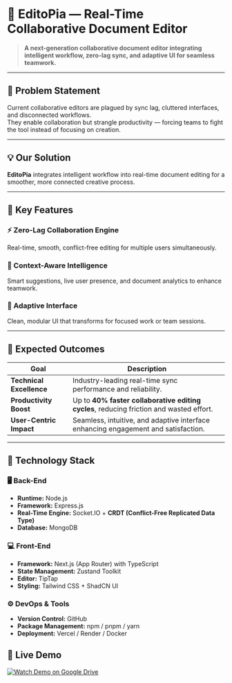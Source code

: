 # 📝 EditoPia — Real-Time Collaborative Document Editor

> **A next-generation collaborative document editor integrating intelligent workflow, zero-lag sync, and adaptive UI for seamless teamwork.**

---

## 🚨 Problem Statement

Current collaborative editors are plagued by sync lag, cluttered interfaces, and disconnected workflows.  
They enable collaboration but strangle productivity — forcing teams to fight the tool instead of focusing on creation.

---

## 💡 Our Solution

**EditoPia** integrates intelligent workflow into real-time document editing for a smoother, more connected creative process.

---

## 🔑 Key Features

### ⚡ Zero-Lag Collaboration Engine  
Real-time, smooth, conflict-free editing for multiple users simultaneously.

### 🧠 Context-Aware Intelligence  
Smart suggestions, live user presence, and document analytics to enhance teamwork.

### 🧩 Adaptive Interface  
Clean, modular UI that transforms for focused work or team sessions.

---

## 🎯 Expected Outcomes

| Goal | Description |
|------|--------------|
| **Technical Excellence** | Industry-leading real-time sync performance and reliability. |
| **Productivity Boost** | Up to **40% faster collaborative editing cycles**, reducing friction and wasted effort. |
| **User-Centric Impact** | Seamless, intuitive, and adaptive interface enhancing engagement and satisfaction. |

---

## 🧠 Technology Stack

### 🖥️ Back-End
- **Runtime:** Node.js  
- **Framework:** Express.js  
- **Real-Time Engine:** Socket.IO + **CRDT (Conflict-Free Replicated Data Type)**  
- **Database:** MongoDB  

### 💻 Front-End
- **Framework:** Next.js (App Router) with TypeScript  
- **State Management:** Zustand Toolkit  
- **Editor:** TipTap  
- **Styling:** Tailwind CSS + ShadCN UI  

### ⚙️ DevOps & Tools
- **Version Control:** GitHub  
- **Package Management:** npm / pnpm / yarn  
- **Deployment:** Vercel / Render / Docker  


## 🎥 Live Demo

[![Watch Demo on Google Drive](https://img.shields.io/badge/🎥-Watch%20Live%20Demo-blue?style=for-the-badge)](https://drive.google.com/file/d/1depRez7pDYK2emqnPQVIRBNtYGDPRwMb/preview)
